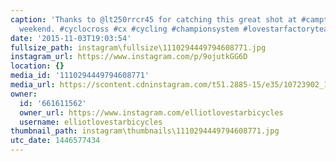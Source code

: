 ```yaml
---
caption: 'Thanks to @lt250rrcr45 for catching this great shot at #camptonCX this past
  weekend. #cyclocross #cx #cycling #championsystem #lovestarfactoryteam'
date: '2015-11-03T19:03:54'
fullsize_path: instagram\fullsize\1110294449794608771.jpg
instagram_url: https://www.instagram.com/p/9ojutkGG6D
location: {}
media_id: '1110294449794608771'
media_url: https://scontent.cdninstagram.com/t51.2885-15/e35/10723902_1531236337187893_1806235179_n.jpg?ig_cache_key=MTExMDI5NDQ0OTc5NDYwODc3MQ%3D%3D.2
owner:
  id: '661611562'
  owner_url: https://www.instagram.com/elliotlovestarbicycles
  username: elliotlovestarbicycles
thumbnail_path: instagram\thumbnails\1110294449794608771.jpg
utc_date: 1446577434
---
```

